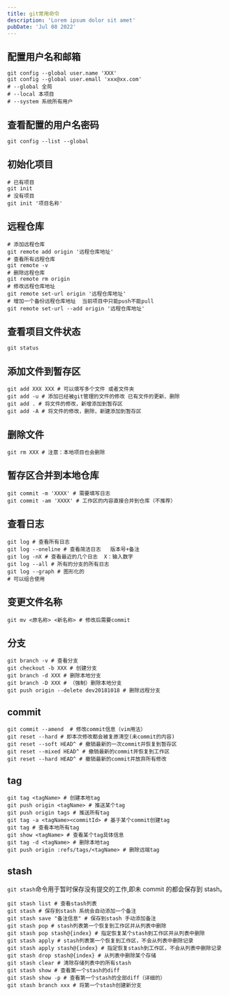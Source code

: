 ```yaml
---
title: git常用命令
description: 'Lorem ipsum dolor sit amet'
pubDate: 'Jul 08 2022'
---
```



## 配置用户名和邮箱

```shell
git config --global user.name 'XXX'
git config --global user.emall 'xxx@xx.com'
# --global 全局
# --local 本项目
# --system 系统所有用户
```

## 查看配置的用户名密码

```shell
git config --list --global
```

## 初始化项目

```shell
# 已有项目
git init
# 没有项目
git init '项目名称'
```

## 远程仓库

```shell
# 添加远程仓库
git remote add origin '远程仓库地址'
# 查看所有远程仓库
git remote -v
# 删除远程仓库
git remote rm origin
# 修改远程仓库地址
git remote set-url origin '远程仓库地址'
# 增加一个备份远程仓库地址  当前项目中只能push不能pull
git remote set-url --add origin '远程仓库地址'
```

## 查看项目文件状态

```shell
git status
```

## 添加文件到暂存区

```shell
git add XXX XXX # 可以填写多个文件 或者文件夹
git add -u # 添加已经被git管理的文件的修改 已有文件的更新、删除
git add . # 将文件的修改，新增添加到暂存区
git add -A # 将文件的修改，删除，新建添加到暂存区
```

## 删除文件

```shell
git rm XXX # 注意：本地项目也会删除
```

## 暂存区合并到本地仓库

```shell
git commit -m 'XXXX' # 需要填写日志
git commit -am 'XXXX' # 工作区的内容直接合并到仓库（不推荐）
```

## 查看日志

```shell
git log # 查看所有日志
git log --oneline # 查看简洁日志   版本号+备注
git log -nX # 查看最近的几个日志  X：输入数字
git log --all # 所有的分支的所有日志
git log --graph # 图形化的
# 可以组合使用
```

## 变更文件名称

```shell
git mv <原名称> <新名称> # 修改后需要commit
```

## 分支

```shell
git branch -v # 查看分支
git checkout -b XXX # 创建分支
git branch -d XXX # 删除本地分支
git branch -D XXX # （强制）删除本地分支
git push origin --delete dev20181018 # 删除远程分支
```

## commit

```shell
git commit --amend  # 修改commit信息（vim用法）
git reset --hard # 即本次修改都会被复原清空(未commit的内容)
git reset --soft HEAD^ # 撤销最新的一次commit并恢复到暂存区
git reset --mixed HEAD^ # 撤销最新的commit并恢复到工作区
git reset --hard HEAD^ # 撤销最新的commit并放弃所有修改
```

## tag

```shell
git tag <tagName> # 创建本地tag
git push origin <tagName> # 推送某个tag
git push origin tags # 推送所有tag
git tag -a <tagName><commitId> # 基于某个commit创建tag
git tag # 查看本地所有tag
git show <tagName> # 查看某个tag具体信息
git tag -d <tagName> # 删除本地tag
git push origin :refs/tags/<tagName> # 删除远端tag
```

## stash

`git stash`命令用于暂时保存没有提交的工作,即未 commit 的都会保存到 stash。

```shell
git stash list # 查看stash列表
git stash # 保存到stash 系统会自动添加一个备注
git stash save "备注信息" # 保存到stash 手动添加备注
git stash pop # stash列表第一个恢复到工作区并从列表中删除
git stash pop stash@{index} # 指定恢复某个stash到工作区并从列表中删除
git stash apply # stash列表第一个恢复到工作区，不会从列表中删除记录
git stash apply stash@{index} # 指定恢复stash到工作区，不会从列表中删除记录
git stash drop stash@{index} # 从列表中删除某个存储
git stash clear # 清除存储列表中的所有stash
git stash show # 查看第一个stash的diff
git stash show -p # 查看第一个stash的全部diff（详细的）
git stash branch xxx # 将第一个stash创建新分支
```
